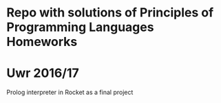 # Repo with solutions of Principles of Programming Languages Homeworks
# Uwr 2016/17

Prolog interpreter in Rocket as a final project
